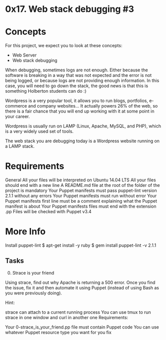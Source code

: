 # 0x17. Web stack debugging #3

# Concepts
For this project, we expect you to look at these concepts:

+ Web Server
+ Web stack debugging

When debugging, sometimes logs are not enough. Either because the software is breaking
in a way that was not expected and the error is not being logged, or because logs are
not providing enough information. In this case, you will need to go down the stack, the
good news is that this is something Holberton students can do :)

Wordpress is a very popular tool, it allows you to run blogs, portfolios, e-commerce and
company websites… It actually powers 26% of the web, so there is a fair chance that you
will end up working with it at some point in your career.

Wordpress is usually run on LAMP (Linux, Apache, MySQL, and PHP), which is a very widely used set of tools.

The web stack you are debugging today is a Wordpress website running on a LAMP stack.

# Requirements
General
All your files will be interpreted on Ubuntu 14.04 LTS
All your files should end with a new line
A README.md file at the root of the folder of the project is mandatory
Your Puppet manifests must pass puppet-lint version 2.1.1 without any errors
Your Puppet manifests must run without error
Your Puppet manifests first line must be a comment explaining what the Puppet manifest is about
Your Puppet manifests files must end with the extension .pp
Files will be checked with Puppet v3.4

# More Info
Install puppet-lint
$ apt-get install -y ruby
$ gem install puppet-lint -v 2.1.1


## Tasks
0. Strace is your friend

Using strace, find out why Apache is returning a 500 error. Once you find the issue, fix it and
then automate it using Puppet (instead of using Bash as you were previously doing).

Hint:

strace can attach to a current running process
You can use tmux to run strace in one window and curl in another one
Requirements:

Your 0-strace_is_your_friend.pp file must contain Puppet code
You can use whatever Puppet resource type you want for you fix
